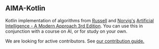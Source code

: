 ## AIMA-Kotlin
Kotlin implementation of algorithms from [Russell](http://www.cs.berkeley.edu/~russell/) and [Norvig's](http://www.norvig.com/) [Artificial Intelligence - A Modern Approach 3rd Edition](http://aima.cs.berkeley.edu/).
 You can use this in conjunction with a course on AI, or for study on your own.

We are looking for active contributors. See [our contribution guide.](https://github.com/samagra14/aima-kotlin/blob/master/CONTRIBUTING.md)